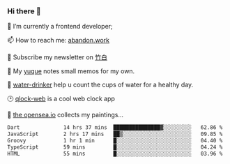 ### Hi there 👋

<!--
**Alfxjx/Alfxjx** is a ✨ _special_ ✨ repository because its `README.md` (this file) appears on your GitHub profile.

Here are some ideas to get you started:

- 🔭 I’m currently working on ...
- 🌱 I’m currently learning ...
- 👯 I’m looking to collaborate on ...
- 🤔 I’m looking for help with ...
- 💬 Ask me about ...
- 📫 How to reach me: ...
- 😄 Pronouns: ...
- ⚡ Fun fact: ...
-->
🔭  I’m currently a frontend developer;

📫  How to reach me: [abandon.work](https://www.abandon.work/)

🎉  Subscribe my newsletter on [竹白](https://alfxjx.zhubai.love/)

🌱  My [yuque](https://www.yuque.com/alfxjx) notes small memos for my own.

🥤  [water-drinker](https://weldingboys.vercel.app/water) help u count the cups of water for a healthy day.

🕑  [qlock-web](https://qlock-web.vercel.app) is a cool web clock app

🌊  [the opensea.io](https://opensea.io/assets/0x495f947276749ce646f68ac8c248420045cb7b5e/29433830147332339639115006737701029562687338063458078299874716625823015632897) collects my paintings...

<!--START_SECTION:waka-->

```txt
Dart              14 hrs 37 mins  ███████████████▓░░░░░░░░░   62.86 %
JavaScript        2 hrs 17 mins   ██▒░░░░░░░░░░░░░░░░░░░░░░   09.85 %
Groovy            1 hr 1 min      █░░░░░░░░░░░░░░░░░░░░░░░░   04.40 %
TypeScript        59 mins         █░░░░░░░░░░░░░░░░░░░░░░░░   04.24 %
HTML              55 mins         █░░░░░░░░░░░░░░░░░░░░░░░░   03.96 %
```

<!--END_SECTION:waka-->

